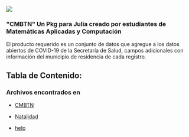 
![](https://user-images.githubusercontent.com/47236047/105114729-138f9e80-5a8d-11eb-9bed-285607aae4d8.png)
### "CMBTN" Un Pkg para Julia creado por estudiantes de Matemáticas Aplicadas y Computación
  El producto requerido es un conjunto de datos que agregue a los datos abiertos de COVID-19 de la Secretaría de Salud, campos adicionales con información del municipio de residencia de cada registro.
## Tabla de Contenido:

### Archivos encontrados en 
* [CMBTN](https://github.com/Replase/CMBTN.jl/blob/master/src/CMBTN.jl)


* [Natalidad](https://github.com/Replase/CMBTN.jl/blob/master/src/Natalidad.jl)

* [help](https://github.com/Replase/CMBTN.jl/blob/master/src/help.jl)
